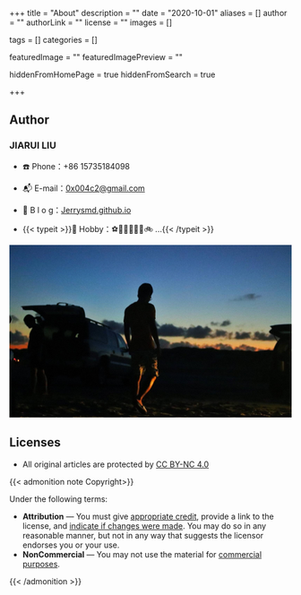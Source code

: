 +++
title = "About"
description = ""
date = "2020-10-01"
aliases = []
author = ""
authorLink = ""
license = ""
images = []

tags = []
categories = []

featuredImage = ""
featuredImagePreview = ""

hiddenFromHomePage = true
hiddenFromSearch = true

+++

## Author

### JIARUI LIU

+ ☎️ Phone：+86 15735184098

+ 📬 E-mail：0x004c2@gmail.com

+ 📖 B l o g：[Jerrysmd.github.io](https://jerrysmd.github.io)

+ {{< typeit >}}🏀 Hobby：⚽📸🏓🎹📱📖🚲 ...{{< /typeit >}}

  

![the United States](/posts/picture/20191011083753_IMG_2610-01.jfif "Corpus Christi, Texas")

## Licenses

+ All original articles are protected by [CC BY-NC 4.0](https://creativecommons.org/licenses/by-nc/4.0/)

{{< admonition note Copyright>}}

Under the following terms:

+ **Attribution** — You must give [appropriate credit](https://creativecommons.org/licenses/by-nc/4.0/#), provide a link to the license, and [indicate if changes were made](https://creativecommons.org/licenses/by-nc/4.0/#). You may do so in any reasonable manner, but not in any way that suggests the licensor endorses you or your use.
+ **NonCommercial** — You may not use the material for [commercial purposes](https://creativecommons.org/licenses/by-nc/4.0/#).

{{< /admonition >}}
